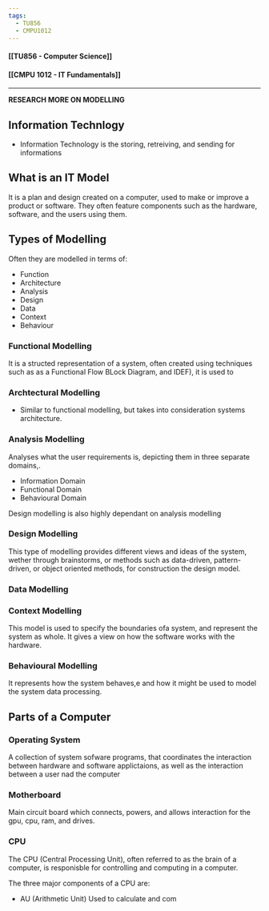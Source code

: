 ```yaml
---
tags:
  - TU856
  - CMPU1012
---
```

#### [[TU856 - Computer Science]]
#### [[CMPU 1012 - IT Fundamentals]]

---

**RESEARCH MORE ON MODELLING**


## Information Technlogy
- Information Technology is the storing, retreiving, and sending for informations

## What is an IT Model
It is a plan and design created on a computer, used to make or improve a product or software. They often feature components such as the hardware, software, and the users using them.

## Types of Modelling
Often they are modelled in terms of:
- Function
- Architecture
- Analysis
- Design
- Data
- Context
- Behaviour

### Functional Modelling
It is a structed representation of a system, often created using techniques such as as a Functional Flow BLock Diagram, and IDEF), it is used to 
### Archtectural Modelling 
- Similar to functional modelling, but takes into consideration systems architecture.

### Analysis Modelling
Analyses what the user requirements is, depicting them in three separate domains,.
- Information Domain
- Functional Domain
- Behavioural Domain

Design modelling is also highly dependant on analysis modelling

### Design Modelling
This type of modelling provides different views and ideas of the system, wether through brainstorms, or methods such as data-driven, pattern-driven, or object oriented methods, for construction the design model.

### Data Modelling

### Context Modelling
This model is used to specify the boundaries ofa system, and represent the system as whole.
It gives a view on how the software works with the hardware.

### Behavioural Modelling
It represents how the system behaves,e and how it might be used to model the system data processing.

## Parts of a Computer
### Operating System
A collection of system sofware programs, that coordinates the interaction between hardware and software applictaions, as well as the interaction between a user nad the computer

### Motherboard
Main circuit board which connects, powers, and allows interaction for the gpu, cpu, ram, and drives. 

### CPU
The CPU (Central Processing Unit), often referred to as the brain of a computer, is responisble for controlling and computing in a computer.

The three major components of a CPU are:
- AU (Arithmetic Unit)
  Used to calculate and com







